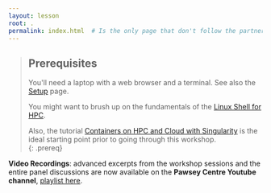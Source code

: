 ```yaml
---
layout: lesson
root: .
permalink: index.html  # Is the only page that don't follow the partner /:path/index.html
---
```



> ## Prerequisites
>
> You'll need a laptop with a web browser and a terminal. See also the [Setup](./setup.html) page.
> 
> You might want to brush up on the fundamentals of the [Linux Shell for HPC](https://pawseysc.github.io/shell-hpc/).  
> 
> Also, the tutorial [Containers on HPC and Cloud with Singularity](https://pawseysc.github.io/singularity-containers/) is the ideal starting point prior to going through this workshop.  
{: .prereq}


**Video Recordings**: advanced excerpts from the workshop sessions and the entire panel discussions are now available on the **Pawsey Centre Youtube channel**, [playlist here](https://www.youtube.com/playlist?list=PLmu61dgAX-aYkz4rAl-nqmUfq_u9YUoFn).
